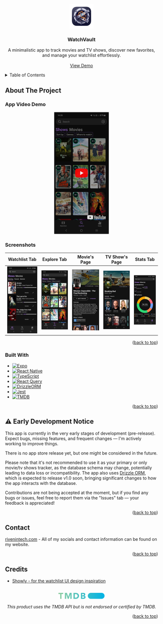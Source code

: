 <a id="readme-top"></a>

<!-- PROJECT LOGO -->
<br />
<div align="center">
  <a href="https://github.com/rivenintech/WatchVault">
    <img src="./src/assets/images/icon.png" alt="Logo" width="80" height="80">
  </a>

<h3 align="center">WatchVault</h3>

  <p align="center">
    A minimalistic app to track movies and TV shows, discover new favorites, and manage your watchlist effortlessly.
    <br />
    <br />
    <a href="#app-video-demo">View Demo</a>
    <!-- &middot;
    <a href="https://github.com/rivenintech/WatchVault/issues/new?labels=bug&template=bug-report---.md">Report Bug</a>
    &middot;
    <a href="https://github.com/rivenintech/WatchVault/issues/new?labels=enhancement&template=feature-request---.md">Request Feature</a> -->
  </p>
</div>

<!-- TABLE OF CONTENTS -->
<details>
  <summary>Table of Contents</summary>
  <ol>
    <li>
      <a href="#about-the-app">About The App</a>
      <ul>
        <li><a href="#app-video-demo">App Video Demo</a></li>
        <li><a href="#screenshots">Screenshots</a></li>
        <li><a href="#built-with">Built With</a></li>
      </ul>
    </li>
    <li><a href="#️-early-development-notice">⚠️ Early Development Notice</a></li>
    <!-- <li>
      <a href="#building-from-source">Building From Source</a>
      <ul>
        <li><a href="#prerequisites">Prerequisites</a></li>
        <li><a href="#installation">Installation</a></li>
      </ul>
    </li> -->
    <li><a href="#contact">Contact</a></li>
    <li><a href="#credits">Credits</a></li>
  </ol>
</details>

<!-- ABOUT THE PROJECT -->
## About The Project

### App Video Demo

<div align="center">
    <a href="https://youtube.com/shorts/EUhSE3lzuA8" target="_blank">
        <img src="./assets/yt-thumbnail.png" alt="YouTube Thumbnail" height="400">
    </a>
</div>

### Screenshots

|      Watchlist Tab      |     Explore Tab     |         Movie's Page          |        TV Show's Page       |    Stats Tab    |
|-------------------------|---------------------|-------------------------------|-----------------------------|-----------------|
| ![Watchlist][Watchlist] | ![Explore][Explore] | ![MovieDetails][MovieDetails] | ![ShowDetails][ShowDetails] | ![Stats][Stats] |

<p align="right">(<a href="#readme-top">back to top</a>)</p>

### Built With

* [![Expo][Expo]][Expo-url]
* [![React Native][ReactNative]][ReactNative-url]
* [![TypeScript][TypeScript]][TypeScript-url]
* [![React Query][react-query]][react-query-url]
* [![DrizzleORM][DrizzleORM]][DrizzleORM-url]
* [![Jest][Jest]][Jest-url]
* [![TMDB][TMDB]][TMDB-url]

<p align="right">(<a href="#readme-top">back to top</a>)</p>

## ⚠️ Early Development Notice

This app is currently in the very early stages of development (pre-release). Expect bugs, missing features, and frequent changes — I'm actively working to improve things.

There is no app store release yet, but one might be considered in the future.

Please note that it's not recommended to use it as your primary or only movie/tv shows tracker, as the database schema may change, potentially leading to data loss or incompatibility. The app also uses [Drizzle ORM][DrizzleRoadmap-url], which is expected to release v1.0 soon, bringing significant changes to how the app interacts with the database.

Contributions are not being accepted at the moment, but if you find any bugs or issues, feel free to report them via the "Issues" tab — your feedback is appreciated!

<p align="right">(<a href="#readme-top">back to top</a>)</p>

<!-- BUILDING FROM SOURCE -->
<!-- ## Building From Source

This is an example of how you may give instructions on setting up your project locally.
To get a local copy up and running follow these simple example steps.

### Prerequisites

This is an example of how to list things you need to use the software and how to install them.

* npm

  ```sh
  npm install npm@latest -g
  ```

### Installation

1. Get a free API Key at [https://example.com](https://example.com)
2. Clone the repo

   ```sh
   git clone https://github.com/rivenintech/WatchVault.git
   ```

3. Install NPM packages

   ```sh
   npm install
   ```

4. Enter your API in `config.js`

   ```js
   const API_KEY = 'ENTER YOUR API';
   ```

5. Change git remote url to avoid accidental pushes to base project

   ```sh
   git remote set-url origin rivenintech/WatchVault
   git remote -v # confirm the changes
   ```

<p align="right">(<a href="#readme-top">back to top</a>)</p> -->

<!-- USAGE EXAMPLES -->
<!-- ## Usage

Use this space to show useful examples of how a project can be used. Additional screenshots, code examples and demos work well in this space. You may also link to more resources.

_For more examples, please refer to the [Documentation](https://example.com)_

<p align="right">(<a href="#readme-top">back to top</a>)</p> -->

<!-- CONTACT -->
## Contact

[rivenintech.com](https://rivenintech.com) - All of my socials and contact information can be found on my website.

<p align="right">(<a href="#readme-top">back to top</a>)</p>

<!-- CREDITS -->
## Credits

* [Showly - for the watchlist UI design inspiration](https://github.com/michaldrabik/showly)

<br>

<div align="center">
<img src="./assets/tmdb-logo.svg" alt="TMDB Logo" height="20">

_This product uses the TMDB API but is not endorsed or certified by TMDB._
</div>

<p align="right">(<a href="#readme-top">back to top</a>)</p>

<!-- MARKDOWN LINKS & IMAGES -->
<!-- https://www.markdownguide.org/basic-syntax/#reference-style-links -->
[DrizzleRoadmap-url]: https://orm.drizzle.team/roadmap
<!-- Screenshots -->
[Watchlist]: ./assets/screenshots/watchlist.jpg
[Explore]: ./assets/screenshots/explore.jpg
[MovieDetails]: ./assets/screenshots/movie-details.jpg
[ShowDetails]: ./assets/screenshots/show-details.jpg
[Stats]: ./assets/screenshots/stats.jpg
<!-- Built with -->
[Expo]: https://img.shields.io/badge/expo-1C1E24?style=for-the-badge&logo=expo&logoColor=#D04A37
[Expo-url]: https://expo.dev/
[ReactNative]: https://img.shields.io/badge/react_native-%2320232a.svg?style=for-the-badge&logo=react&logoColor=%2361DAFB
[ReactNative-url]: https://reactnative.dev/
[TypeScript]: https://img.shields.io/badge/typescript-%23007ACC.svg?style=for-the-badge&logo=typescript&logoColor=white
[TypeScript-url]: https://www.typescriptlang.org/
[react-query]: https://img.shields.io/badge/-React%20Query-FF4154?style=for-the-badge&logo=react%20query&logoColor=white
[react-query-url]: https://tanstack.com/query
[DrizzleORM]: https://img.shields.io/badge/Drizzle_ORM-000000?style=for-the-badge&logo=drizzle&logoColor=C5F74F
[DrizzleORM-url]: https://orm.drizzle.team/
[Jest]: https://img.shields.io/badge/-jest-%23C21325?style=for-the-badge&logo=jest&logoColor=white
[Jest-url]: https://jestjs.io/
[TMDB]: https://img.shields.io/badge/TMDB_API-01B4E4?style=for-the-badge&logo=themoviedatabase&logoColor=white
[TMDB-url]: https://www.themoviedb.org/
